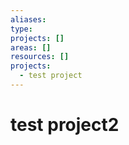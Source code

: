 ```yaml
---
aliases: 
type: 
projects: []
areas: []
resources: []
projects: 
  - test project
---
```

# test project2

